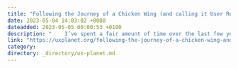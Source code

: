 ```yaml
---
title: "Following the Journey of a Chicken Wing (and calling it User Research)"
date: 2023-05-04 14:03:02 +0000
dateadded: 2023-05-05 00:00:53 +0100
description: "    I’ve spent a fair amount of time over the last few years building tech in the restaurant industry. Enhancing operational efficiencies in…  Continue reading on UX Planet »  "
link: "https://uxplanet.org/following-the-journey-of-a-chicken-wing-and-calling-it-user-research-77de07c695ff?source=rss----819cc2aaeee0---4"
category:
directory: _directory/ux-planet.md
---
```

